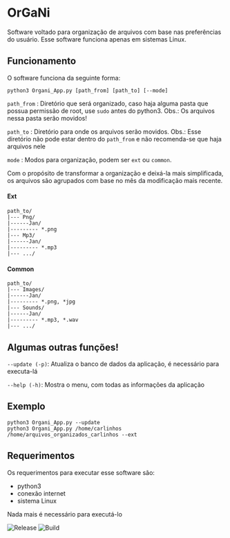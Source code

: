 # OrGaNi

Software voltado para organização de arquivos com base nas preferências do usuário. Esse software funciona apenas em sistemas Linux.
   

## Funcionamento
	
O software funciona da seguinte forma:

`python3 Organi_App.py [path_from] [path_to] [--mode]`

`path_from` : Diretório que será organizado, caso haja alguma pasta que possua permissão de root, use `sudo` antes do 
python3. Obs.: Os arquivos nessa pasta serão movidos!

`path_to` : Diretório para onde os arquivos serão movidos. Obs.: Esse diretório não pode estar dentro do `path_from` e
não recomenda-se que haja arquivos nele

`mode` : Modos para organização, podem ser `ext` ou `common`.

Com o propósito de transformar a organização e deixá-la mais simplificada, os arquivos são agrupados com base no mês da modificação mais recente.

#### Ext

```
path_to/
|--- Png/
|------Jan/
|--------- *.png
|--- Mp3/
|------Jan/
|--------- *.mp3
|--- .../
```

#### Common

```
path_to/
|--- Images/
|------Jan/
|--------- *.png, *jpg
|--- Sounds/
|------Jan/
|--------- *.mp3, *.wav
|--- .../
```

## Algumas outras funções!

`--update (-p)`: Atualiza o banco de dados da aplicação, é necessário para executa-lá

`--help (-h)`: Mostra o menu, com todas as informações da aplicação

## Exemplo

```
python3 Organi_App.py --update
python3 Organi_App.py /home/carlinhos /home/arquivos_organizados_carlinhos --ext
```


## Requerimentos

Os requerimentos para executar esse software são:

* python3
* conexão internet
* sistema Linux

Nada mais é necessário para executá-lo

![Release](https://img.shields.io/badge/Relase-0.7-lightgrey.svg)
![Build](https://img.shields.io/badge/Build-Passive-brightgreen.svg)
